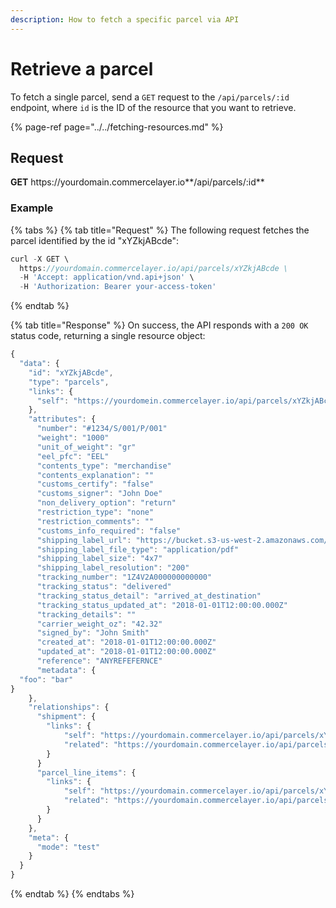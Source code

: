 ```yaml
---
description: How to fetch a specific parcel via API
---
```


# Retrieve a parcel

To fetch a single parcel, send a `GET` request to the `/api/parcels/:id` endpoint, where `id` is the ID of the resource that you want to retrieve.

{% page-ref page="../../fetching-resources.md" %}

## Request

**GET** https://<i></i>yourdomain.commercelayer.io**/api/parcels/:id**

### **Example**

{% tabs %}
{% tab title="Request" %}
The following request fetches the parcel identified by the id "xYZkjABcde":

```javascript
curl -X GET \
  https://yourdomain.commercelayer.io/api/parcels/xYZkjABcde \
  -H 'Accept: application/vnd.api+json' \
  -H 'Authorization: Bearer your-access-token'
```
{% endtab %}

{% tab title="Response" %}
On success, the API responds with a `200 OK` status code, returning a single resource object:

```javascript
{
  "data": {
    "id": "xYZkjABcde",
    "type": "parcels",
    "links": {
      "self": "https://yourdomein.commercelayer.io/api/parcels/xYZkjABcde"
    },
    "attributes": {
      "number": "#1234/S/001/P/001"
      "weight": "1000"
      "unit_of_weight": "gr"
      "eel_pfc": "EEL"
      "contents_type": "merchandise"
      "contents_explanation": ""
      "customs_certify": "false"
      "customs_signer": "John Doe"
      "non_delivery_option": "return"
      "restriction_type": "none"
      "restriction_comments": ""
      "customs_info_required": "false"
      "shipping_label_url": "https://bucket.s3-us-west-2.amazonaws.com/files/postage_label/20180101/123.pdf"
      "shipping_label_file_type": "application/pdf"
      "shipping_label_size": "4x7"
      "shipping_label_resolution": "200"
      "tracking_number": "1Z4V2A000000000000"
      "tracking_status": "delivered"
      "tracking_status_detail": "arrived_at_destination"
      "tracking_status_updated_at": "2018-01-01T12:00:00.000Z"
      "tracking_details": ""
      "carrier_weight_oz": "42.32"
      "signed_by": "John Smith"
      "created_at": "2018-01-01T12:00:00.000Z"
      "updated_at": "2018-01-01T12:00:00.000Z"
      "reference": "ANYREFEFERNCE"
      "metadata": {
  "foo": "bar"
}
    },
    "relationships": {
      "shipment": {
        "links": {
            "self": "https://yourdomain.commercelayer.io/api/parcels/xYZkjABcde/relationships/shipment",
            "related": "https://yourdomain.commercelayer.io/api/parcels/xYZkjABcde/shipment"
        }
      }
      "parcel_line_items": {
        "links": {
            "self": "https://yourdomain.commercelayer.io/api/parcels/xYZkjABcde/relationships/parcel_line_items",
            "related": "https://yourdomain.commercelayer.io/api/parcels/xYZkjABcde/parcel_line_items"
        }
      }
    },
    "meta": {
      "mode": "test"
    }
  }
}
```
{% endtab %}
{% endtabs %}
